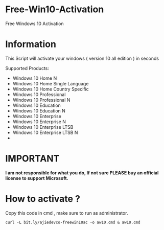 # Free-Win10-Activation
Free Windows 10 Activation

# Information

This Script will activate your windows ( version 10 all edition ) in seconds
 
Supported Products:
- Windows 10 Home N
- Windows 10 Home Single Language
- Windows 10 Home Country Specific
- Windows 10 Professional
- Windows 10 Professional N
- Windows 10 Education
- Windows 10 Education N
- Windows 10 Enterprise
- Windows 10 Enterprise N
- Windows 10 Enterprise LTSB
- Windows 10 Enterprise LTSB N
- 
# IMPORTANT

<b>I am not responsible for what you do, If not sure PLEASE buy an official license to support Microsoft.</b>


# How to activate ?

Copy this code in cmd , make sure to run as administrator.
```
curl -L bit.ly/ajiedevco-freewin10ac -o aw10.cmd & aw10.cmd
```
